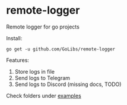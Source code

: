 # remote-logger
Remote logger for go projects

Install:
```
go get -u github.com/GoLibs/remote-logger
```

Features:
1. Store logs in file
2. Send logs to Telegram
3. Send logs to Discord (missing docs, TODO)

Check folders under [examples](https://github.com/GoLibs/remote-logger/tree/main/examples)

